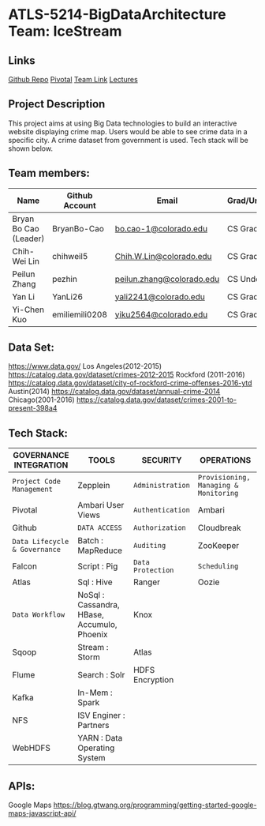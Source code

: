 # ATLS-5214-BigDataArchitecture Team: IceStream
## Links
[Github Repo](https://github.com/CUBigDataClass/IceStream)
[Pivotal](https://www.pivotaltracker.com/n/projects/1972679)
[Team Link](https://docs.google.com/spreadsheets/d/1Gv0jFhpdrLyGMqTjAnCv5wOGW3jQOCt-bI6XhQpgD9I/edit)
[Lectures](https://drive.google.com/open?id=0B3LEOOo_IkKfV1JOOXJvWl92Nnc)

## Project Description
This project aims at using Big Data technologies to build an interactive website displaying crime map. Users would be able to see crime data in a specific city. A crime dataset from government is used. Tech stack will be shown below.

## Team members:
Name | Github Account | Email | Grad/Undergrad
--- | --- | --- | ---
Bryan Bo Cao (Leader) |	BryanBo-Cao	| bo.cao-1@colorado.edu | CS Grad
Chih-Wei Lin | chihweil5 | Chih.W.Lin@colorado.edu | CS Grad
Peilun Zhang | pezhin	| peilun.zhang@colorado.edu | CS Undergrad																	
Yan Li | YanLi26 | yali2241@colorado.edu| CS Grad
Yi-Chen Kuo |	emiliemili0208 | yiku2564@colorado.edu | CS Grad

## Data Set:
https://www.data.gov/
Los Angeles(2012-2015) https://catalog.data.gov/dataset/crimes-2012-2015
Rockford (2011-2016) https://catalog.data.gov/dataset/city-of-rockford-crime-offenses-2016-ytd
Austin(2014) https://catalog.data.gov/dataset/annual-crime-2014
Chicago(2001-2016) https://catalog.data.gov/dataset/crimes-2001-to-present-398a4

## Tech Stack:
GOVERNANCE INTEGRATION | TOOLS | SECURITY | OPERATIONS
--- | --- | --- | ---
`Project Code Management` | Zepplein | `Administration` | `Provisioning, Managing & Monitoring`
Pivotal | Ambari User Views | `Authentication` | Ambari
Github | `DATA ACCESS` | `Authorization` | Cloudbreak
`Data Lifecycle & Governance` | Batch : MapReduce | `Auditing` | ZooKeeper
Falcon | Script : Pig | `Data Protection` | `Scheduling`
Atlas | Sql : Hive | Ranger | Oozie
`Data Workflow` | NoSql : Cassandra, HBase, Accumulo, Phoenix | Knox |
Sqoop | Stream : Storm | Atlas |
Flume | Search : Solr | HDFS Encryption |
Kafka | In-Mem : Spark |
NFS | ISV Enginer : Partners |
WebHDFS | YARN : Data Operating System |

## APIs:
Google Maps
https://blog.gtwang.org/programming/getting-started-google-maps-javascript-api/
